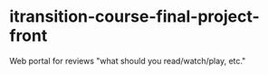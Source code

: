 # itransition-course-final-project-front
Web portal for reviews "what should you read/watch/play, etc."
